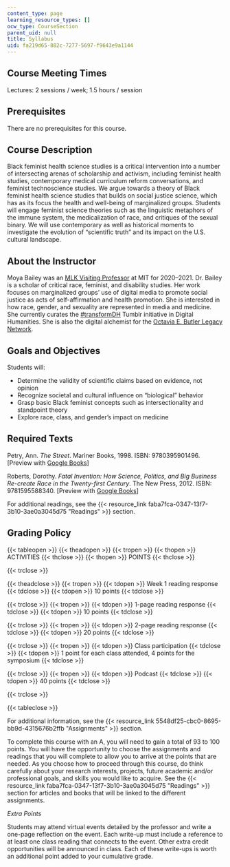 ```yaml
---
content_type: page
learning_resource_types: []
ocw_type: CourseSection
parent_uid: null
title: Syllabus
uid: fa219d65-882c-7277-5697-f9643e9a1144
---
```


Course Meeting Times 
---------------------

Lectures: 2 sessions / week; 1.5 hours / session

Prerequisites
-------------

There are no prerequisites for this course.

Course Description
------------------

Black feminist health science studies is a critical intervention into a number of intersecting arenas of scholarship and activism, including feminist health studies, contemporary medical curriculum reform conversations, and feminist technoscience studies. We argue towards a theory of Black feminist health science studies that builds on social justice science, which has as its focus the health and well-being of marginalized groups. Students will engage feminist science theories such as the linguistic metaphors of the immune system, the medicalization of race, and critiques of the sexual binary. We will use contemporary as well as historical moments to investigate the evolution of “scientific truth” and its impact on the U.S. cultural landscape.

About the Instructor
--------------------

Moya Bailey was an [MLK Visiting Professor](https://mlkscholars.mit.edu/scholars/moya-z-bailey) at MIT for 2020–2021. Dr. Bailey is a scholar of critical race, feminist, and disability studies. Her work focuses on marginalized groups’ use of digital media to promote social justice as acts of self-affirmation and health promotion. She is interested in how race, gender, and sexuality are represented in media and medicine. She currently curates the [#transformDH](https://transformdh.org/) Tumblr initiative in Digital Humanities. She is also the digital alchemist for the [Octavia E. Butler Legacy Network](http://octaviabutlerlegacy.com/).

Goals and Objectives
--------------------

Students will:

*   Determine the validity of scientific claims based on evidence, not opinion
*   Recognize societal and cultural influence on “biological” behavior
*   Grasp basic Black feminist concepts such as intersectionality and standpoint theory
*   Explore race, class, and gender’s impact on medicine

Required Texts
--------------

Petry, Ann. _The Street_. Mariner Books, 1998. ISBN: ‎9780395901496. \[Preview with [Google Books](https://www.google.com/books/edition/The_Street/VZmPAAAAQBAJ?hl=en&gbpv=1)\]

Roberts, Dorothy. _Fatal Invention: How Science, Politics, and Big Business Re-create Race in the Twenty-first Century_. The New Press, 2012. ISBN: ‎9781595588340. \[Preview with [Google Books](https://www.google.com/books/edition/Fatal_Invention/yb7xxeSczFYC?hl=en&gbpv=1)\]

For additional readings, see the {{< resource_link faba7fca-0347-13f7-3b10-3ae0a3045d75 "Readings" >}} section.

Grading Policy
--------------

{{< tableopen >}}
{{< theadopen >}}
{{< tropen >}}
{{< thopen >}}
ACTIVITIES
{{< thclose >}}
{{< thopen >}}
POINTS
{{< thclose >}}

{{< trclose >}}

{{< theadclose >}}
{{< tropen >}}
{{< tdopen >}}
Week 1 reading response
{{< tdclose >}}
{{< tdopen >}}
10 points
{{< tdclose >}}

{{< trclose >}}
{{< tropen >}}
{{< tdopen >}}
1-page reading response
{{< tdclose >}}
{{< tdopen >}}
10 points
{{< tdclose >}}

{{< trclose >}}
{{< tropen >}}
{{< tdopen >}}
2-page reading response
{{< tdclose >}}
{{< tdopen >}}
20 points
{{< tdclose >}}

{{< trclose >}}
{{< tropen >}}
{{< tdopen >}}
Class participation
{{< tdclose >}}
{{< tdopen >}}
1 point for each class attended, 4 points for the symposium
{{< tdclose >}}

{{< trclose >}}
{{< tropen >}}
{{< tdopen >}}
Podcast
{{< tdclose >}}
{{< tdopen >}}
40 points
{{< tdclose >}}

{{< trclose >}}

{{< tableclose >}}

For additional information, see the {{< resource_link 5548df25-cbc0-8695-bb9d-4315676b2ffb "Assignments" >}} section.

To complete this course with an A, you will need to gain a total of 93 to 100 points. You will have the opportunity to choose the assignments and readings that you will complete to allow you to arrive at the points that are needed. As you choose how to proceed through this course, do think carefully about your research interests, projects, future academic and/or professional goals, and skills you would like to acquire. See the {{< resource_link faba7fca-0347-13f7-3b10-3ae0a3045d75 "Readings" >}} section for articles and books that will be linked to the different assignments.

_Extra Points_

Students may attend virtual events detailed by the professor and write a one-page reflection on the event. Each write-up must include a reference to at least one class reading that connects to the event. Other extra credit opportunities will be announced in class. Each of these write-ups is worth an additional point added to your cumulative grade.